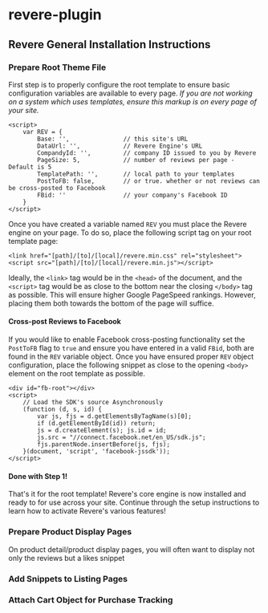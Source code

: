 # revere-plugin
## Revere General Installation Instructions

### Prepare Root Theme File

First step is to properly configure the root template to ensure basic configuration variables are available to every page. _If you are not working on a system which uses templates, ensure this markup is on every page of your site._

```
<script>
    var REV = {
        Base: '',               // this site's URL
        DataUrl: '',            // Revere Engine's URL
        CompandyId: '',         // company ID issued to you by Revere
        PageSize: 5,            // number of reviews per page - Default is 5
        TemplatePath: '',       // local path to your templates
        PostToFB: false,        // or true. whether or not reviews can be cross-posted to Facebook
        FBid: ''                // your company's Facebook ID
    }
</script>
```
Once you have created a variable named `REV` you must place the Revere engine on your page. To do so, place the following script tag on your root template page:

```
<link href="[path]/[to]/[local]/revere.min.css" rel="stylesheet">
<script src="[path]/[to]/[local]/revere.min.js"></script>
```

Ideally, the `<link>` tag would be in the `<head>` of the document, and the `<script>` tag would be as close to the bottom near the closing `</body>` tag as possible. This will ensure higher Google PageSpeed rankings. However, placing them both towards the bottom of the page will suffice.

#### Cross-post Reviews to Facebook
If you would like to enable Facebook cross-posting functionality set the `PostToFB` flag to `true` and ensure you have entered in a valid `FBid`, both are found in the `REV` variable object. Once you have ensured proper `REV` object configuration, place the following snippet as close to the opening `<body>` element on the root template as possible.

```
<div id="fb-root"></div>
<script>
    // Load the SDK's source Asynchronously
    (function (d, s, id) {
        var js, fjs = d.getElementsByTagName(s)[0];
        if (d.getElementById(id)) return;
        js = d.createElement(s); js.id = id;
        js.src = "//connect.facebook.net/en_US/sdk.js";
        fjs.parentNode.insertBefore(js, fjs);
    }(document, 'script', 'facebook-jssdk'));
</script>
```
#### Done with Step 1!
That's it for the root template! Revere's core engine is now installed and ready to for use across your site. Continue through the setup instructions to learn how to activate Revere's various features!

### Prepare Product Display Pages
On product detail/product display pages, you will often want to display not only the reviews but a likes snippet

### Add Snippets to Listing Pages

### Attach Cart Object for Purchase Tracking
